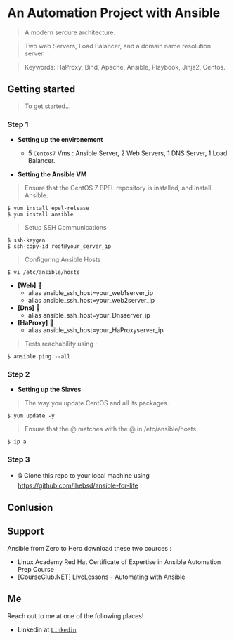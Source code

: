 
# An Automation Project with Ansible

> A modern sercure architecture.

> Two web Servers, Load Balancer, and a domain name resolution server.

> Keywords: HaProxy, Bind, Apache, Ansible, Playbook, Jinja2, Centos.

## Getting started

> To get started...

### Step 1

- **Setting up the environement**
    - 5 `Centos7` Vms : Ansible Server, 2 Web Servers, 1 DNS Server, 1 Load Balancer.

- **Setting the Ansible VM**

> Ensure that the CentOS 7 EPEL repository is installed, and install Ansible.

```shell
$ yum install epel-release
$ yum install ansible
```
> Setup SSH Communications

```shell
$ ssh-keygen
$ ssh-copy-id root@your_server_ip
```

> Configuring Ansible Hosts

```shell
$ vi /etc/ansible/hosts
```
- **[Web]** 🔨
    - alias ansible_ssh_host=your_web1server_ip
    - alias ansible_ssh_host=your_web2server_ip
- **[Dns]** 🔨
    - alias ansible_ssh_host=your_Dnsserver_ip
- **[HaProxy]** 🔨
    - alias ansible_ssh_host=your_HaProxyserver_ip
    
 > Tests reachability using :
 ```shell
$ ansible ping --all
```

### Step 2

- **Setting up the Slaves**

> The way you update CentOS and all its packages.
```shell
$ yum update -y
```
> Ensure that the @ matches with the @ in /etc/ansible/hosts.
```shell
$ ip a
```

### Step 3

- 🔃 Clone this repo to your local machine using https://github.com/ihebsd/ansible-for-life

## Conlusion

## Support

Ansible from Zero to Hero download these two cources :
- Linux Academy Red Hat Certificate of Expertise in Ansible Automation Prep Course
- [CourseClub.NET] LiveLessons - Automating with Ansible

## Me

Reach out to me at one of the following places!
- Linkedin at <a href="https://www.linkedin.com/in/iheb-sidhom-00474a190/" target="_blank">`Linkedin`</a>

